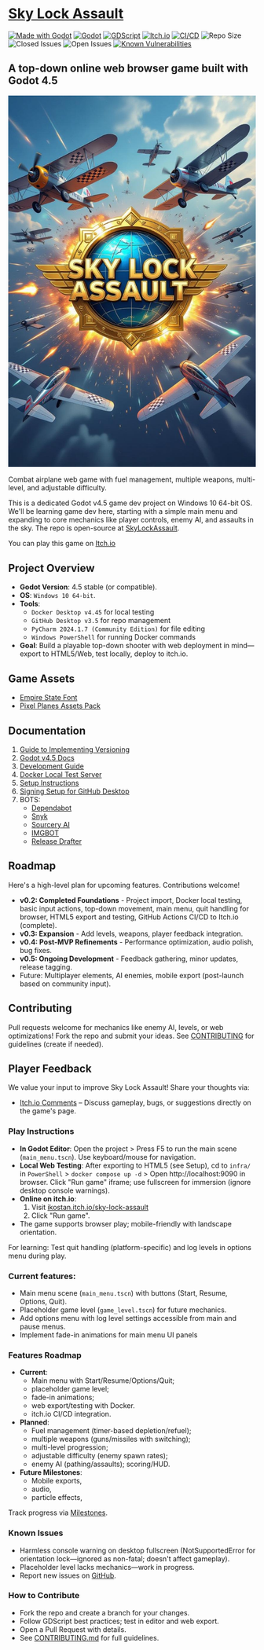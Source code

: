 # [Sky Lock Assault](https://ikostan.itch.io/sky-lock-assault)

<!-- markdownlint-disable line-length -->
[![Made with Godot](https://img.shields.io/badge/Made%20with-Godot-478CBF?style=flat&logo=godot%20engine&logoColor=white)](https://godotengine.org)
[![Godot](https://img.shields.io/badge/Godot-4.5-blue?logo=godot-engine)](https://godotengine.org/)
[![GDScript](https://img.shields.io/badge/Language-GDScript-brightgreen)](https://docs.godotengine.org/en/stable/tutorials/scripting/gdscript/index.html)
[![Itch.io](https://img.shields.io/badge/Deployment-Itch.io-purple?logo=itch-dot-io)](https://itch.io/)
[![CI/CD](https://github.com/ikostan/SkyLockAssault/actions/workflows/lint_test_deploy.yml/badge.svg)](https://github.com/ikostan/SkyLockAssault/actions/workflows/lint_test_deploy.yml)
![Repo Size](https://img.shields.io/github/repo-size/ikostan/SkyLockAssault)
![Closed Issues](https://img.shields.io/github/issues-closed/ikostan/SkyLockAssault?%2FSkyLockAssault?style=flat-square&label=Issues&color=green)
![Open Issues](https://img.shields.io/github/issues/ikostan/SkyLockAssault?style=flat-square&label=Issues&color=red)
[![Known Vulnerabilities](https://snyk.io/test/github/ikostan/SkyLockAssault/badge.svg)](https://snyk.io/test/github/ikostan/SkyLockAssault)
<!-- markdownlint-enable line-length -->

## A top-down online web browser game built with Godot 4.5

![Sky Lock Assault](https://github.com/ikostan/SkyLockAssault/blob/main/files/img/main_menu_2.png)

Combat airplane web game with fuel management, multiple weapons, multi-level,
and adjustable difficulty.

This is a dedicated Godot v4.5 game dev project on Windows 10 64-bit OS.
We'll be learning game dev here, starting with a simple main menu and expanding
to core mechanics like player controls, enemy AI, and assaults in the sky.
The repo is open-source at [SkyLockAssault](https://github.com/ikostan/SkyLockAssault).

You can play this game on [Itch.io](https://ikostan.itch.io/sky-lock-assault)

## Project Overview

- **Godot Version**: 4.5 stable (or compatible).
- **OS**: `Windows 10 64-bit`.
- **Tools**: 
  * `Docker Desktop v4.45` for local testing
  * `GitHub Desktop v3.5` for repo management 
  * `PyCharm 2024.1.7 (Community Edition)` for file editing
  * `Windows PowerShell` for running Docker commands
- **Goal**: Build a playable top-down shooter with web deployment in mind—export
  to HTML5/Web, test locally, deploy to itch.io.

## Game Assets

- [Empire State Font](https://www.dafont.com/empire-state.font?l[]=10&l[]=1)
- [Pixel Planes Assets Pack](https://clavs.itch.io/pixel-planes-assets-pack)

## Documentation

1. [Guide to Implementing Versioning](/files/docs/Guide_to_Implementing_Versioning.md)
2. [Godot v4.5 Docs](https://docs.godotengine.org/en/stable/index.html)
3. [Development Guide](files/docs/Development_Guide.md)
4. [Docker Local Test Server](/files/docs/Docker_Local_Test_Server.md)
5. [Setup Instructions](/files/docs/Setup_Instructions.md)
6. [Signing Setup for GitHub Desktop](/files/docs/Signing_Setup_for_GitHub_Desktop.md)
7. BOTS:
   - [Dependabot](https://docs.github.com/en/code-security/dependabot)
   - [Snyk](https://docs.snyk.io/)
   - [Sourcery AI](https://docs.sourcery.ai/)
   - [IMGBOT](https://imgbot.net/docs/)
   - [Release Drafter](https://github.com/release-drafter/release-drafter?tab=readme-ov-file#readme)

## Roadmap

Here's a high-level plan for upcoming features. Contributions welcome!

- **v0.2: Completed Foundations** - Project import, Docker local testing,
  basic input actions, top-down movement, main menu, quit handling for browser,
  HTML5 export and testing, GitHub Actions CI/CD to Itch.io (complete).
- **v0.3: Expansion** - Add levels, weapons, player feedback integration.
- **v0.4: Post-MVP Refinements** - Performance optimization, audio polish, bug fixes.
- **v0.5: Ongoing Development** - Feedback gathering, minor updates, release tagging.
- Future: Multiplayer elements, AI enemies, mobile export
  (post-launch based on community input).

## Contributing

Pull requests welcome for mechanics like enemy AI, levels, or web optimizations!
Fork the repo and submit your ideas. See [CONTRIBUTING](CONTRIBUTING.md) for
guidelines (create if needed).

## Player Feedback

We value your input to improve Sky Lock Assault! Share your thoughts via:
- [Itch.io Comments](https://ikostan.itch.io/sky-lock-assault) – Discuss
  gameplay, bugs, or suggestions directly on the game's page.

### Play Instructions

- **In Godot Editor**: Open the project > Press F5 to run the main scene
  (`main_menu.tscn`). Use keyboard/mouse for navigation.
- **Local Web Testing**: After exporting to HTML5 (see Setup),
  cd to `infra/` in `PowerShell` > `docker compose up -d` > 
  Open http://localhost:9090 in browser. Click "Run game" iframe;
  use fullscreen for immersion (ignore desktop console warnings).
- **Online on itch.io**:
  1. Visit [ikostan.itch.io/sky-lock-assault](https://ikostan.itch.io/sky-lock-assault)
  2. Click "Run game". 
- The game supports browser play; mobile-friendly with landscape orientation.

For learning: Test quit handling (platform-specific) and log levels in options
menu during play.

### Current features:

- Main menu scene (`main_menu.tscn`) with buttons (Start, Resume, Options, Quit).
- Placeholder game level (`game_level.tscn`) for future mechanics.
- Add options menu with log level settings accessible from main and pause menus.
- Implement fade-in animations for main menu UI panels

### Features Roadmap

- **Current**: 
  * Main menu with Start/Resume/Options/Quit; 
  * placeholder game level; 
  * fade-in animations; 
  * web export/testing with Docker.
  * itch.io CI/CD integration.
- **Planned**: 
  * Fuel management (timer-based depletion/refuel); 
  * multiple weapons (guns/missiles with switching); 
  * multi-level progression; 
  * adjustable difficulty (enemy spawn rates); 
  * enemy AI (pathing/assaults); scoring/HUD.
- **Future Milestones**:
  * Mobile exports, 
  * audio, 
  * particle effects,

Track progress via [Milestones](https://github.com/ikostan/SkyLockAssault/milestones).

### Known Issues

- Harmless console warning on desktop fullscreen 
  (NotSupportedError for orientation lock—ignored as non-fatal; doesn't affect gameplay).
- Placeholder level lacks mechanics—work in progress.
- Report new issues on [GitHub](https://github.com/ikostan/SkyLockAssault/issues).

### How to Contribute

- Fork the repo and create a branch for your changes.
- Follow GDScript best practices; test in editor and web export.
- Open a Pull Request with details.
- See [CONTRIBUTING.md](/CONTRIBUTING.md) for full guidelines.
